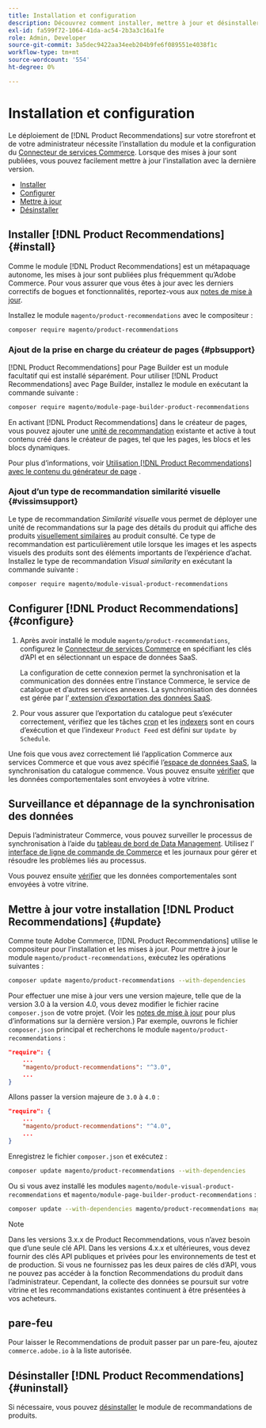 ```yaml
---
title: Installation et configuration
description: Découvrez comment installer, mettre à jour et désinstaller  [!DNL Product Recommendations].
exl-id: fa599f72-1064-41da-ac54-2b3a3c16a1fe
role: Admin, Developer
source-git-commit: 3a5dec9422aa34eeb204b9fe6f089551e4038f1c
workflow-type: tm+mt
source-wordcount: '554'
ht-degree: 0%

---
```


# Installation et configuration

Le déploiement de [!DNL Product Recommendations] sur votre storefront et de votre administrateur nécessite l’installation du module et la configuration du [Connecteur de services Commerce](../landing/saas.md). Lorsque des mises à jour sont publiées, vous pouvez facilement mettre à jour l’installation avec la dernière version.

- [Installer](#install)
- [Configurer](#configure)
- [Mettre à jour](#update)
- [Désinstaller](#uninstall)

## Installer [!DNL Product Recommendations] {#install}

Comme le module [!DNL Product Recommendations] est un métapaquage autonome, les mises à jour sont publiées plus fréquemment qu’Adobe Commerce. Pour vous assurer que vous êtes à jour avec les derniers correctifs de bogues et fonctionnalités, reportez-vous aux [notes de mise à jour](release-notes.md).

Installez le module `magento/product-recommendations` avec le compositeur :

```bash
composer require magento/product-recommendations
```

### Ajout de la prise en charge du créateur de pages {#pbsupport}

[!DNL Product Recommendations] pour Page Builder est un module facultatif qui est installé séparément. Pour utiliser [!DNL Product Recommendations] avec Page Builder, installez le module en exécutant la commande suivante :

```bash
composer require magento/module-page-builder-product-recommendations
```

En activant [!DNL Product Recommendations] dans le créateur de pages, vous pouvez ajouter une [unité de recommandation](https://experienceleague.adobe.com/en/docs/commerce-admin/page-builder/add-content/recommendations) existante et active à tout contenu créé dans le créateur de pages, tel que les pages, les blocs et les blocs dynamiques.

Pour plus d’informations, voir [Utilisation [!DNL Product Recommendations] avec le contenu du générateur de page](page-builder.md) .

### Ajout d’un type de recommandation similarité visuelle {#vissimsupport}

Le type de recommandation _Similarité visuelle_ vous permet de déployer une unité de recommandations sur la page des détails du produit qui affiche des produits [ visuellement similaires](type.md#visualsim) au produit consulté. Ce type de recommandation est particulièrement utile lorsque les images et les aspects visuels des produits sont des éléments importants de l’expérience d’achat. Installez le type de recommandation _Visual similarity_ en exécutant la commande suivante :

```bash
composer require magento/module-visual-product-recommendations
```

## Configurer [!DNL Product Recommendations] {#configure}

1. Après avoir installé le module `magento/product-recommendations`, configurez le [Connecteur de services Commerce](../landing/saas.md) en spécifiant les clés d’API et en sélectionnant un espace de données SaaS.

   La configuration de cette connexion permet la synchronisation et la communication des données entre l’instance Commerce, le service de catalogue et d’autres services annexes. La synchronisation des données est gérée par l’[ extension d’exportation des données SaaS](../data-export/overview.md).

1. Pour vous assurer que l’exportation du catalogue peut s’exécuter correctement, vérifiez que les tâches [cron](https://experienceleague.adobe.com/en/docs/commerce-operations/configuration-guide/cli/configure-cron-jobs) et les [indexers](https://experienceleague.adobe.com/en/docs/commerce-operations/configuration-guide/cli/manage-indexers) sont en cours d’exécution et que l’indexeur `Product Feed` est défini sur `Update by Schedule`.

Une fois que vous avez correctement lié l’application Commerce aux services Commerce et que vous avez spécifié l’[espace de données SaaS](../landing/saas.md#saas-configuration), la synchronisation du catalogue commence. Vous pouvez ensuite [vérifier](verify.md) que les données comportementales sont envoyées à votre vitrine.

## Surveillance et dépannage de la synchronisation des données

Depuis l’administrateur Commerce, vous pouvez surveiller le processus de synchronisation à l’aide du [tableau de bord de Data Management](https://experienceleague.adobe.com/en/docs/commerce-admin/systems/data-transfer/data-dashboard). Utilisez l’ [interface de ligne de commande de Commerce](../data-export/data-export-cli-commands.md#troubleshooting) et les journaux pour gérer et résoudre les problèmes liés au processus.

Vous pouvez ensuite [vérifier](verify.md) que les données comportementales sont envoyées à votre vitrine.

## Mettre à jour votre installation [!DNL Product Recommendations] {#update}

Comme toute Adobe Commerce, [!DNL Product Recommendations] utilise le compositeur pour l’installation et les mises à jour. Pour mettre à jour le module `magento/product-recommendations`, exécutez les opérations suivantes :

```bash
composer update magento/product-recommendations --with-dependencies
```

Pour effectuer une mise à jour vers une version majeure, telle que de la version 3.0 à la version 4.0, vous devez modifier le fichier racine `composer.json` de votre projet. (Voir les [notes de mise à jour](release-notes.md) pour plus d’informations sur la dernière version.) Par exemple, ouvrons le fichier `composer.json` principal et recherchons le module `magento/product-recommendations` :

```json
"require": {
    ...
    "magento/product-recommendations": "^3.0",
    ...
}
```

Allons passer la version majeure de `3.0` à `4.0` :

```json
"require": {
    ...
    "magento/product-recommendations": "^4.0",
    ...
}
```

Enregistrez le fichier `composer.json` et exécutez :

```bash
composer update magento/product-recommendations --with-dependencies
```

Ou si vous avez installé les modules `magento/module-visual-product-recommendations` et `magento/module-page-builder-product-recommendations` :

```bash
composer update --with-dependencies magento/product-recommendations magento/module-visual-product-recommendations magento/module-page-builder-product-recommendations
```

>[!NOTE]
>
> Dans les versions 3.x.x de Product Recommendations, vous n’avez besoin que d’une seule clé API. Dans les versions 4.x.x et ultérieures, vous devez fournir des clés API publiques et privées pour les environnements de test et de production. Si vous ne fournissez pas les deux paires de clés d’API, vous ne pouvez pas accéder à la fonction Recommendations du produit dans l’administrateur. Cependant, la collecte des données se poursuit sur votre vitrine et les recommandations existantes continuent à être présentées à vos acheteurs.

## pare-feu

Pour laisser le Recommendations de produit passer par un pare-feu, ajoutez `commerce.adobe.io` à la liste autorisée.

## Désinstaller [!DNL Product Recommendations] {#uninstall}

Si nécessaire, vous pouvez [désinstaller](https://experienceleague.adobe.com/en/docs/commerce-operations/installation-guide/tutorials/uninstall-modules) le module de recommandations de produits.
